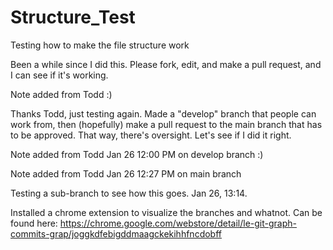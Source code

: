 # Structure_Test
Testing how to make the file structure work 

Been a while since I did this. Please fork, edit, and make a pull request, and I can see if it's working.


Note added from Todd :)

Thanks Todd, just testing again. Made a "develop" branch that people can work from, then (hopefully) make a pull request to the main branch that has to be approved. That way, there's oversight. Let's see if I did it right.

Note added from Todd Jan 26 12:00 PM on develop branch :) 

Note added from Todd Jan 26 12:27 PM on main branch

Testing a sub-branch to see how this goes. Jan 26, 13:14.

Installed a chrome extension to visualize the branches and whatnot. Can be found here: https://chrome.google.com/webstore/detail/le-git-graph-commits-grap/joggkdfebigddmaagckekihhfncdobff

